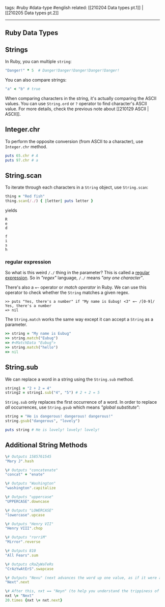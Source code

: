 tags: #ruby #data-type #english
related: [[210204 Data types pt.1]] | [[210205 Data types pt.2]] 

<hr />

## Ruby Data Types
## Strings
In Ruby, you can multiple `string`:
```rb
"Danger!" * 5  # Danger!Danger!Danger!Danger!Danger!
```

You can also compare strings:
```rb
"a" < "b" # true
```

When comparing characters in the string, it's actually comparing the ASCII values.
You can use `String.ord` or `?` operator to find character's ASCII value. For more details, check the previous note about [[210129 ASCII | ASCII]].

## Integer.chr
To perform the opposite conversion (from ASCII to a character), use `Integer.chr` method.

```rb
puts 65.chr # A
puts 97.chr # a
```

## String.scan
To iterate through each characters in a `String` object, use `String.scan`:
```rb
thing = "Red fish"
thing.scan(/./) { |letter| puts letter }
```
yields
```shell
R
e
d

f
i
s
h
```

### regular expression
So what is this weird `/./` thing in the parameter? This is called a [regular expression](https://en.wikibooks.org/wiki/Ruby_Programming/Reference/Objects/Regexp). So in *"regex"* language, `/./` means *"any one character"*.

There's also a `=~` operator or *match operator* in Ruby. We can use this operator to check whether the `String` matches a given regex.

```shell
>> puts "Yes, there's a number" if "My name is Eubug! <3" =~ /[0-9]/
Yes, there's a number
=> nil
```

The `String.match` works the same way except it can accept a `String` as a parameter.

```rb
>> string = "My name is Eubug"
>> string.match("Eubug")
=> #<MatchData "Eubug">
>> string.match("hello")
=> nil
```

## String.sub
We can replace a word in a string using the `String.sub` method.
```rb
string1 = "2 + 2 = 4"
string2 = string1.sub("4", "5")	# 2 + 2 = 5
```

`String.sub` only replaces the first occurrence of a word. In order to replace *all* occurrences, use `String.gsub` which means *"global substitute"*:

```rb
string = "He is dangerous! dangerous! dangerous!"
string.gsub("dangerous", "lovely")

puts string # He is lovely! lovely! lovely!
```

## Additional String Methods
```rb
\# Outputs 1585761545
"Mary J".hash

\# Outputs "concatenate"
"concat" + "enate"

\# Outputs "Washington"
"washington".capitalize

\# Outputs "uppercase"
"UPPERCASE".downcase

\# Outputs "LOWERCASE"
"lowercase".upcase

\# Outputs "Henry VII"
"Henry VIII".chop

\# Outputs "rorriM"
"Mirror".reverse

\# Outputs 810
"All Fears".sum

\# Outputs cRaZyWaTeRs
"CrAzYwAtErS".swapcase

\# Outputs "Nexu" (next advances the word up one value, as if it were a number.)
"Next".next

\# After this, nxt == "Neyn" (to help you understand the trippiness of next)
nxt \= "Next"
20.times {nxt \= nxt.next}
```
